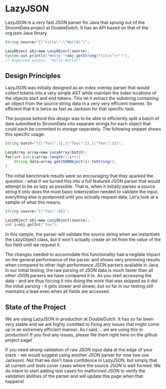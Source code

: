 # LazyJSON
LazyJSON is a very fast JSON parser for Java that sprung out of the StroomData project at DoubleDutch. It has an API based on that of the  org.json Java library.

```java
String source="{\"title\":\"World\"}";

LazyObject obj=new LazyObject(source);
System.out.println("Hello "+obj.getString("title")+"!");
// Expected output: "Hello World!"
````

## Design Principles

LazyJSON was initially designed as an index overlay parser that would collect tokens into a very simple AST while maintain the index locations of the objects start and end tokens. This let it extract the substring containing an object from the source string data in a very very efficient manner. So efficient that it is twice as fast as Jackson for that specific task.

The purpose behind this design was to be able to efficiently split a batch of data submitted to StroomData into separate strings for each object that could each be commited to storage separately. The following snippet shows this specific usage:

```java
String batch="[{\"foo\":1},{\"foo\":2},{\"foo\":3}]";

LazyArray array=new LazyArray(batch);
for(int i=0;i<array.length();i++){
	String data=array.getJSONObject(i).toString();
}
````

The initial benchmark results were so encouraging that they sparked the question - what if we turned this into a full featured JSON parser that would attempt to be as lazy as possible. That is, when it initially parses a source string it only does the most basic tokenization needed to validate the input, everything else is postponed until you actually request data. Let's look at a sample of what this means.

```java
String source="{\"foo\":42}";

LazyObject obj=new LazyObject(source);
int i=obj.getInt("foo");
````

In this sample, the parser will validate the source string when we instantiate the LazyObject class, but it won't actually create an int from the value of the foo field until we request it.

The changes needed to accomodate this functionality had a neglible impact on the general performance of the parser and shows very promising results when compared to other high performance JSON parsers available in Java. In our initial testing, the raw parsing of JSON data is much faster than all other JSON parsers we have compared it to. As you start accessing the data - and are thus forcing it into doing the work that was skipped as it did the initial parsing - it gets slower and slower, but so far in our testing still maintains a lead even when all fields are accessed.

## State of the Project

We are using LazyJSON in production at DoubleDutch. It has so far been very stable and we are highly comitted to fixing any issues that might come up in an extremely efficient manner. As I said.... we are using this in production! If you find any issues, please file them right here on the github project page!

If you need strong validation of raw JSON input data at the edge of your stack - we would suggest using another JSON parser for now (we use Jackson). Not that we don't have confidence in LazyJSON, but simply that all current unit tests cover cases where the source JSON is well formed. We do intent to start adding test cases for malformed JSON to verify the validation abilities of the parser and will update this page when that happens!